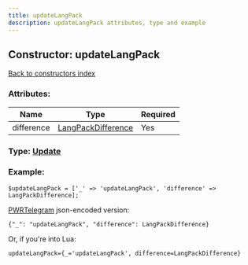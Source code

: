 ```yaml
---
title: updateLangPack
description: updateLangPack attributes, type and example
---
```

## Constructor: updateLangPack  
[Back to constructors index](index.md)



### Attributes:

| Name     |    Type       | Required |
|----------|---------------|----------|
|difference|[LangPackDifference](../types/LangPackDifference.md) | Yes|



### Type: [Update](../types/Update.md)


### Example:

```
$updateLangPack = ['_' => 'updateLangPack', 'difference' => LangPackDifference];
```  

[PWRTelegram](https://pwrtelegram.xyz) json-encoded version:

```
{"_": "updateLangPack", "difference": LangPackDifference}
```


Or, if you're into Lua:  


```
updateLangPack={_='updateLangPack', difference=LangPackDifference}

```


